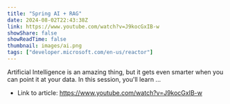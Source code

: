 ```yaml
---
title: "Spring AI + RAG"
date: 2024-08-02T22:43:38Z
link: https://www.youtube.com/watch?v=J9kocGxIB-w
showShare: false
showReadTime: false
thumbnail: images/ai.png
tags: ["developer.microsoft.com/en-us/reactor"]
---
```

Artificial Intelligence is an amazing thing, but it gets even smarter when you can point it at your data. In this session, you'll learn ...

- Link to article: https://www.youtube.com/watch?v=J9kocGxIB-w